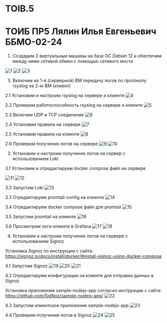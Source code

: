 # TOIB.5
# ТОИБ ПР5 Лялин Илья Евгеньевич ББМО-02-24

1. Создадим 2 виртуальные машины на базе ОС Debian 12 и обеспечим между ними сетевой обмен с помощью сетевого моста
   
![1](https://github.com/user-attachments/assets/3c41bd06-042a-4dc4-a0d7-b350b96dc6df) 
![2](https://github.com/user-attachments/assets/7b7ab619-55e7-4d9c-819b-52ade7e20643)
![3](https://github.com/user-attachments/assets/746f9ddf-9f51-4d62-ada6-1a95cff3f132)

3. Включим на 1-й (серверной) ВМ передачу логов по протоколу rsyslog на 2-ю ВМ (клиент)

2.1 Установим и настроим rsyslog на сервере и клиенте
![4](https://github.com/user-attachments/assets/e1aa6419-ce26-4b46-b2ab-61eeb7aa99ad)

2.2 Проверим работоспособность rsyslog на сервере и клиенте
![5](https://github.com/user-attachments/assets/b52ed807-2d92-4995-83c4-40885a1dfb98)

2.3 Включим UDP и TCP соединения
![6](https://github.com/user-attachments/assets/ca6f8ba3-3ab0-4deb-bab3-c801734feb7d)

2.4 Установим правила на сервере
![7](https://github.com/user-attachments/assets/dd3ca0d7-979d-4a8d-bee4-3ea829763a90)

2.5 Установим правила на клиенте
![8](https://github.com/user-attachments/assets/90d1e309-1235-4814-a205-007527de120c)

2.6 Проверим получения логов на сервере
![9](https://github.com/user-attachments/assets/79b00d4f-f7b9-438f-9d2c-5dd884574972)
![10](https://github.com/user-attachments/assets/68409845-7103-499a-bb7b-26c401099943)

3. Установим и настроим получение логов на сервер с использованием Loki

3.1 Установим и отредактируем docker compose файл на сервере

![11](https://github.com/user-attachments/assets/c4a07b6b-d165-4df0-b2a4-b6f1f7c7c131)
![12](https://github.com/user-attachments/assets/9fb83c38-f416-44c4-b373-b1c827c558bc)

3.2 Запустим Loki
![13](https://github.com/user-attachments/assets/48eab01d-290e-4354-bf1d-8d3b6454618f)

3.3 Отредактируем promtail-config на клиенте
![14](https://github.com/user-attachments/assets/4fca2571-37d3-495d-99fe-6ac05dae7f01)

3.4 Отредактируем docker compose файл для promtail
![15](https://github.com/user-attachments/assets/121789ff-601e-4af2-b0a0-1896d2a46fbc)

3.5 Запустим promtail на клиенте
![16](https://github.com/user-attachments/assets/26614af3-a02b-4192-9527-f25b4d4b2f5a)

3.6 Просмотрим логи клиента в Grafana
![17](https://github.com/user-attachments/assets/a4979d55-5cb3-4dfa-b7d6-9c60d159a1d8)
![18](https://github.com/user-attachments/assets/390cc88f-4801-468d-a4a9-537f25a268f9)

4. Установим и настроим получение логов на сервере с использованием Signoz

Установка Signoz по инструкции с сайта: https://signoz.io/docs/install/docker/#install-signoz-using-docker-compose

4.1 Запустим Signoz
![19](https://github.com/user-attachments/assets/785dabad-076e-4ba3-ba99-e427fec49c6c)
![20](https://github.com/user-attachments/assets/7713db8f-b79a-401f-b756-07b9517be68c)
![21](https://github.com/user-attachments/assets/8a8e5388-e511-46c1-b8c3-944a43918b15)

4.2 Отредактируем конфигурации на клиенте для отправки данных в Signoz

Установка приложения sample-nodejs-app согласно инструкции с сайта: https://github.com/SigNoz/sample-nodejs-app/
![22](https://github.com/user-attachments/assets/e14be99b-0826-47ea-9168-85730e785f70)

4.3 Запустим клиентское приложение sample-nodejs-app
![23](https://github.com/user-attachments/assets/c6e06859-5be8-47cf-a554-1c980dac5cf6)

4.4 Проверим получение логов в Signoz
![24](https://github.com/user-attachments/assets/27702be0-cd1b-46bb-9281-955de2d030c9)
![25](https://github.com/user-attachments/assets/b0daf070-e559-48a2-98a5-0fb5f13383bc)






